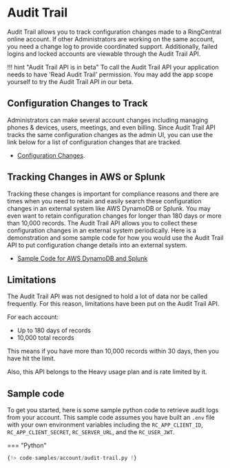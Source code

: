 # Audit Trail

Audit Trail allows you to track configuration changes made to a RingCentral online account. If other Administrators are working on the same account, you need a change log to provide coordinated support. Additionally, failed logins and locked accounts are viewable through the Audit Trail API.

!!! hint "Audit Trail API is in beta"
    To call the Audit Trail API your application needs to have 'Read Audit Trail' permission. You may add the app scope yourself to try the Audit Trail API in our beta.


## Configuration Changes to Track

Administrators can make several account changes including managing phones & devices, users, meetings, and even billing. Since Audit Trail API tracks the same configuration changes as the admin UI, you can use the link below for a list of configuration changes that are tracked.

* [Configuration Changes](https://support.ringcentral.com/article-v2/Audit-Trail-Configuration-Changes-Tracked.html).

## Tracking Changes in AWS or Splunk

Tracking these changes is important for compliance reasons and there are times when you need to retain and easily search these configuration changes in an external system like AWS DynamoDB or Splunk. You may even want to retain configuration changes for longer than 180 days or more than 10,000 records. The Audit Trail API allows you to collect these configuration changes in an external system periodically. Here is a demonstration and some sample code for how you would use the Audit Trail API to put configuration change details into an external system.

* [Sample Code for AWS DynamoDB and Splunk](https://github.com/ringcentral/audit-trail-demo)

## Limitations

The Audit Trail API was not designed to hold a lot of data nor be called frequently. For this reason, limitations have been put on the Audit Trail API.

For each account:

* Up to 180 days of records
* 10,000 total records

This means if you have more than 10,000 records within 30 days, then you have hit the limit.

Also, this API belongs to the Heavy usage plan and is rate limited by it.

## Sample code

To get you started, here is some sample python code to retrieve audit logs from your account.  This sample code assumes you have built an `.env` file with your own environment variables including the `RC_APP_CLIENT_ID`, `RC_APP_CLIENT_SECRET`, `RC_SERVER_URL`, and the `RC_USER_JWT`.

=== "Python"

``` python
{!> code-samples/account/audit-trail.py !}
```
